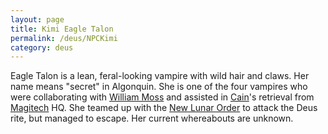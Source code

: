 ```yaml
---
layout: page
title: Kimi Eagle Talon
permalink: /deus/NPCKimi
category: deus
---
```

Eagle Talon is a lean, feral-looking vampire with wild hair and claws. Her name means &quot;secret&quot; in Algonquin. She is one of the four vampires who were collaborating with [William Moss](NPCMoss) and assisted in [Cain](NPCCain)'s retrieval from [Magitech](OrgMagitech) HQ. She teamed up with the [New Lunar Order](OrgLuna) to attack the Deus rite, but managed to escape. Her current whereabouts are unknown.
